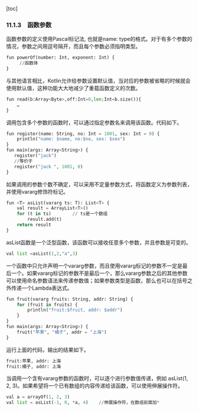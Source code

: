 [toc]

### 11.1.3　函数参数

函数参数的定义使用Pascal标记法, 也就是name: type的格式。对于有多个参数的情况，参数之间用逗号隔开，而且每个参数必须指明类型。

```python
fun powerOf(number: Int, exponent: Int) {
     //函数体
}
```

与其他语言相比，Kotlin允许给参数设置默认值，当对应的参数被省略的时候就会使用默认值，这种功能大大地减少了重载函数定义的次数。

```python
fun read(b:Array<Byte>,off:Int=0,len;Int=b.size()){
    …
}
```

调用包含多个参数的函数时，可以通过指定参数名来调用该函数。代码如下。

```python
fun register(name: String, no: Int = 1001, sex: Int = 0) {
    println("name: $name, no:$no, sex: $sex")
}
fun main(args: Array<String>) {
   register("jack")
   //等价于
   register("jack ", 1001, 0)
}
```

如果调用的参数个数不确定，可以采用不定量参数方式，将函数定义为参数列表，并使用vararg修饰符标记。

```python
fun <T> asList(vararg ts: T): List<T> {
    val result = ArrayList<T>()
    for (t in ts)        // ts是一个数组
        result.add(t)
    return result
}
```

asList函数是一个泛型函数，该函数可以接收任意多个参数，并且参数是可变的。

```python
val list =asList(1,2,"a",3)
```

一个函数中只允许声明一个vararg参数，而且使用vararg标记的参数不一定是最后一个。如果vararg标记的参数不是最后一个，那么vararg参数之后的其他参数可以使用命名参数语法来传递参数值；如果参数类型是函数，那么也可以在括号之外传递一个Lambda表达式。

```python
fun fruit(vararg fruits: String, addr: String) {
    for (fruit in fruits) {
        println("fruit:$fruit, addr: $addr")
    }
}
fun main(args: Array<String>) {
    fruit("苹果", "橘子", addr = "上海")
}
```

运行上面的代码，输出的结果如下。

```python
fruit:苹果, addr: 上海
fruit:橘子, addr: 上海
```

当调用一个含有vararg参数的函数时，可以逐个进行参数值传递，例如 asList(1, 2, 3)。如果希望将一个已有数组的内容传递给该函数，可以使用伸展操作符。

```python
val a = arrayOf(1, 2, 3)
val list = asList(-1, 0, *a, 4)    //伸展操作符，在数组前面加*
```

